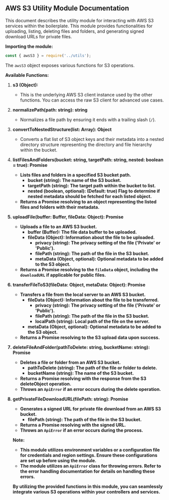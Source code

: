 ## AWS S3 Utility Module Documentation

This document describes the utility module for interacting with AWS S3 services within the boilerplate.  This module provides functionalities for uploading, listing, deleting files and folders, and generating signed download URLs for private files.

**Importing the module:**

```javascript
const { awsS3 } = require('../utils');
```

The `awsS3` object exposes various functions for S3 operations.

**Available Functions:**

1. **s3 (Object):**
    - This is the underlying AWS S3 client instance used by the other functions. You can access the raw S3 client for advanced use cases.

2. **normalizePath(path: string): string**
    - Normalizes a file path by ensuring it ends with a trailing slash (`/`).

3. **convertToNestedStructure(list: Array): Object**
    - Converts a flat list of S3 object keys and their metadata into a nested directory structure representing the directory and file hierarchy within the bucket.

4. **listFilesAndFolders(bucket: string, targetPath: string, nested: boolean = true): Promise<Object>**
    - Lists files and folders in a specified S3 bucket path.
        - **bucket (string):** The name of the S3 bucket.
        - **targetPath (string):** The target path within the bucket to list.
        - **nested (boolean, optional):** (Default: true) Flag to determine if nested metadata should be fetched for each listed object.
    - Returns a Promise resolving to an object representing the listed files and folders with their metadata.

5. **uploadFile(buffer: Buffer, fileData: Object): Promise<Object>**
    - Uploads a file to an AWS S3 bucket.
        - **buffer (Buffer):** The file data buffer to be uploaded.
        - **fileData (Object):** Information about the file to be uploaded.
            - **privacy (string):** The privacy setting of the file ('Private' or 'Public').
            - **filePath (string):** The path of the file in the S3 bucket.
            - **metaData (Object, optional):** Optional metadata to be added to the S3 object.
    - Returns a Promise resolving to the `fileData` object, including the `downloadURL` if applicable for public files.

6. **transferFileToS3(fileData: Object, metaData: Object): Promise<Object>**
    - Transfers a file from the local server to an AWS S3 bucket.
        - **fileData (Object):** Information about the file to be transferred.
            - **privacy (string):** The privacy setting of the file ('Private' or 'Public').
            - **filePath (string):** The path of the file in the S3 bucket.
            - **localPath (string):** Local path of the file on the server.
        - **metaData (Object, optional):** Optional metadata to be added to the S3 object.
    - Returns a Promise resolving to the S3 upload data upon success.

7. **deleteFileAndFolder(pathToDelete: string, bucketName: string): Promise<Object>**
    - Deletes a file or folder from an AWS S3 bucket.
        - **pathToDelete (string):** The path of the file or folder to delete.
        - **bucketName (string):** The name of the S3 bucket.
    - Returns a Promise resolving with the response from the S3 deleteObject operation.
    - Throws an `ApiError` if an error occurs during the delete operation.

8. **getPrivateFileDownloadURL(filePath: string): Promise<string>**
    - Generates a signed URL for private file download from an AWS S3 bucket.
        - **filePath (string):** The path of the file in the S3 bucket.
    - Returns a Promise resolving with the signed URL.
    - Throws an `ApiError` if an error occurs during the process.


**Note:**

* This module utilizes environment variables or a configuration file for credentials and region settings. Ensure these configurations are set up before using the module.
* The module utilizes an `ApiError` class for throwing errors. Refer to the error handling documentation for details on handling these errors.


By utilizing the provided functions in this module, you can seamlessly integrate various S3 operations within your controllers and services.
